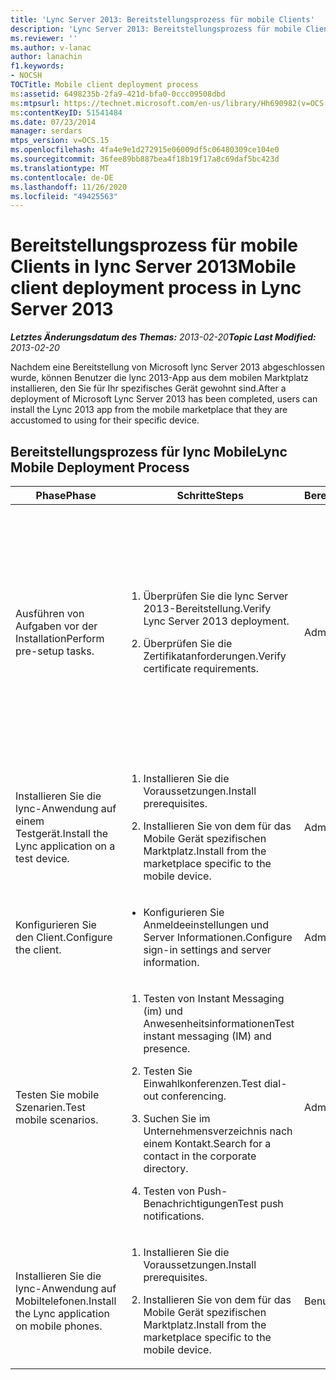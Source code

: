 ```yaml
---
title: 'Lync Server 2013: Bereitstellungsprozess für mobile Clients'
description: 'Lync Server 2013: Bereitstellungsprozess für mobile Clients.'
ms.reviewer: ''
ms.author: v-lanac
author: lanachin
f1.keywords:
- NOCSH
TOCTitle: Mobile client deployment process
ms:assetid: 6498235b-2fa9-421d-bfa0-0ccc09508dbd
ms:mtpsurl: https://technet.microsoft.com/en-us/library/Hh690982(v=OCS.15)
ms:contentKeyID: 51541484
ms.date: 07/23/2014
manager: serdars
mtps_version: v=OCS.15
ms.openlocfilehash: 4fa4e9e1d272915e06009df5c06480309ce104e0
ms.sourcegitcommit: 36fee89bb887bea4f18b19f17a8c69daf5bc423d
ms.translationtype: MT
ms.contentlocale: de-DE
ms.lasthandoff: 11/26/2020
ms.locfileid: "49425563"
---
```

# <a name="mobile-client-deployment-process-in-lync-server-2013"></a><span data-ttu-id="a9d9b-103">Bereitstellungsprozess für mobile Clients in lync Server 2013</span><span class="sxs-lookup"><span data-stu-id="a9d9b-103">Mobile client deployment process in Lync Server 2013</span></span>

<div data-xmlns="http://www.w3.org/1999/xhtml">

<div class="topic" data-xmlns="http://www.w3.org/1999/xhtml" data-msxsl="urn:schemas-microsoft-com:xslt" data-cs="https://msdn.microsoft.com/">

<div data-asp="https://msdn2.microsoft.com/asp">



</div>

<div id="mainSection">

<div id="mainBody"><span data-ttu-id="a9d9b-104">

<span> </span></span><span class="sxs-lookup"><span data-stu-id="a9d9b-104">

<span> </span></span></span>

<span data-ttu-id="a9d9b-105">_**Letztes Änderungsdatum des Themas:** 2013-02-20_</span><span class="sxs-lookup"><span data-stu-id="a9d9b-105">_**Topic Last Modified:** 2013-02-20_</span></span>

<span data-ttu-id="a9d9b-106">Nachdem eine Bereitstellung von Microsoft lync Server 2013 abgeschlossen wurde, können Benutzer die lync 2013-App aus dem mobilen Marktplatz installieren, den Sie für Ihr spezifisches Gerät gewohnt sind.</span><span class="sxs-lookup"><span data-stu-id="a9d9b-106">After a deployment of Microsoft Lync Server 2013 has been completed, users can install the Lync 2013 app from the mobile marketplace that they are accustomed to using for their specific device.</span></span>

<div>

## <a name="lync-mobile-deployment-process"></a><span data-ttu-id="a9d9b-107">Bereitstellungsprozess für lync Mobile</span><span class="sxs-lookup"><span data-stu-id="a9d9b-107">Lync Mobile Deployment Process</span></span>


<table>
<colgroup>
<col style="width: 25%" />
<col style="width: 25%" />
<col style="width: 25%" />
<col style="width: 25%" />
</colgroup>
<thead>
<tr class="header">
<th><span data-ttu-id="a9d9b-108">Phase</span><span class="sxs-lookup"><span data-stu-id="a9d9b-108">Phase</span></span></th>
<th><span data-ttu-id="a9d9b-109">Schritte</span><span class="sxs-lookup"><span data-stu-id="a9d9b-109">Steps</span></span></th>
<th><span data-ttu-id="a9d9b-110">Berechtigungen</span><span class="sxs-lookup"><span data-stu-id="a9d9b-110">Permissions</span></span></th>
<th><span data-ttu-id="a9d9b-111">Dokumentation</span><span class="sxs-lookup"><span data-stu-id="a9d9b-111">Documentation</span></span></th>
</tr>
</thead>
<tbody>
<tr class="odd">
<td><p><span data-ttu-id="a9d9b-112">Ausführen von Aufgaben vor der Installation</span><span class="sxs-lookup"><span data-stu-id="a9d9b-112">Perform pre-setup tasks.</span></span></p></td>
<td><ol>
<li><p><span data-ttu-id="a9d9b-113">Überprüfen Sie die lync Server 2013-Bereitstellung.</span><span class="sxs-lookup"><span data-stu-id="a9d9b-113">Verify Lync Server 2013 deployment.</span></span></p></li>
<li><p><span data-ttu-id="a9d9b-114">Überprüfen Sie die Zertifikatanforderungen.</span><span class="sxs-lookup"><span data-stu-id="a9d9b-114">Verify certificate requirements.</span></span></p></li>
</ol></td>
<td><p><span data-ttu-id="a9d9b-115">Administrator</span><span class="sxs-lookup"><span data-stu-id="a9d9b-115">Administrator</span></span></p></td>
<td><p><span data-ttu-id="a9d9b-116"><a href="lync-server-2013-planning-for-mobility.md">Planen der Mobilität in lync Server 2013</a> in der Dokumentation zur Server Planung</span><span class="sxs-lookup"><span data-stu-id="a9d9b-116"><a href="lync-server-2013-planning-for-mobility.md">Planning for mobility in Lync Server 2013</a> in the server planning documentation.</span></span></p>
<p><span data-ttu-id="a9d9b-117"><a href="lync-server-2013-deploying-mobility.md">Bereitstellen von Mobilität in lync Server 2013</a> in der Server Bereitstellungsdokumentation</span><span class="sxs-lookup"><span data-stu-id="a9d9b-117"><a href="lync-server-2013-deploying-mobility.md">Deploying mobility in Lync Server 2013</a> in the server deployment documentation.</span></span></p>
<p><span data-ttu-id="a9d9b-118"><a href="lync-server-2013-certificate-infrastructure-requirements.md">Anforderungen für die Zertifikatinfrastruktur für lync Server 2013</a> in der Server Planungsdokumentation.</span><span class="sxs-lookup"><span data-stu-id="a9d9b-118"><a href="lync-server-2013-certificate-infrastructure-requirements.md">Certificate infrastructure requirements for Lync Server 2013</a> in the server planning documentation.</span></span></p></td>
</tr>
<tr class="even">
<td><p><span data-ttu-id="a9d9b-119">Installieren Sie die lync-Anwendung auf einem Testgerät.</span><span class="sxs-lookup"><span data-stu-id="a9d9b-119">Install the Lync application on a test device.</span></span></p></td>
<td><ol>
<li><p><span data-ttu-id="a9d9b-120">Installieren Sie die Voraussetzungen.</span><span class="sxs-lookup"><span data-stu-id="a9d9b-120">Install prerequisites.</span></span></p></li>
<li><p><span data-ttu-id="a9d9b-121">Installieren Sie von dem für das Mobile Gerät spezifischen Marktplatz.</span><span class="sxs-lookup"><span data-stu-id="a9d9b-121">Install from the marketplace specific to the mobile device.</span></span></p></li>
</ol></td>
<td><p><span data-ttu-id="a9d9b-122">Administrator</span><span class="sxs-lookup"><span data-stu-id="a9d9b-122">Administrator</span></span></p></td>
<td><p><span data-ttu-id="a9d9b-123">Spezifische Installationsanweisungen für das Mobile Gerät bei der <a href="lync-server-2013-deploying-mobile-clients.md">Bereitstellung von mobilen Clients in lync Server 2013</a></span><span class="sxs-lookup"><span data-stu-id="a9d9b-123">Installation instructions specific to the mobile device in <a href="lync-server-2013-deploying-mobile-clients.md">Deploying mobile clients in Lync Server 2013</a>.</span></span></p></td>
</tr>
<tr class="odd">
<td><p><span data-ttu-id="a9d9b-124">Konfigurieren Sie den Client.</span><span class="sxs-lookup"><span data-stu-id="a9d9b-124">Configure the client.</span></span></p></td>
<td><ul>
<li><p><span data-ttu-id="a9d9b-125">Konfigurieren Sie Anmeldeeinstellungen und Server Informationen.</span><span class="sxs-lookup"><span data-stu-id="a9d9b-125">Configure sign-in settings and server information.</span></span></p></li>
</ul></td>
<td><p><span data-ttu-id="a9d9b-126">Administrator</span><span class="sxs-lookup"><span data-stu-id="a9d9b-126">Administrator</span></span></p></td>
<td><p><span data-ttu-id="a9d9b-127"><a href="lync-server-2013-deploying-mobile-clients.md">Bereitstellen von mobilen Clients in lync Server 2013</a></span><span class="sxs-lookup"><span data-stu-id="a9d9b-127"><a href="lync-server-2013-deploying-mobile-clients.md">Deploying mobile clients in Lync Server 2013</a></span></span></p></td>
</tr>
<tr class="even">
<td><p><span data-ttu-id="a9d9b-128">Testen Sie mobile Szenarien.</span><span class="sxs-lookup"><span data-stu-id="a9d9b-128">Test mobile scenarios.</span></span></p></td>
<td><ol>
<li><p><span data-ttu-id="a9d9b-129">Testen von Instant Messaging (im) und Anwesenheitsinformationen</span><span class="sxs-lookup"><span data-stu-id="a9d9b-129">Test instant messaging (IM) and presence.</span></span></p></li>
<li><p><span data-ttu-id="a9d9b-130">Testen Sie Einwahlkonferenzen.</span><span class="sxs-lookup"><span data-stu-id="a9d9b-130">Test dial-out conferencing.</span></span></p></li>
<li><p><span data-ttu-id="a9d9b-131">Suchen Sie im Unternehmensverzeichnis nach einem Kontakt.</span><span class="sxs-lookup"><span data-stu-id="a9d9b-131">Search for a contact in the corporate directory.</span></span></p></li>
<li><p><span data-ttu-id="a9d9b-132">Testen von Push-Benachrichtigungen</span><span class="sxs-lookup"><span data-stu-id="a9d9b-132">Test push notifications.</span></span></p></li>
</ol></td>
<td><p><span data-ttu-id="a9d9b-133">Administrator</span><span class="sxs-lookup"><span data-stu-id="a9d9b-133">Administrator</span></span></p></td>
<td><p><span data-ttu-id="a9d9b-134">Für das Mobile Gerät spezifische Verifizierungs Anweisungen beim <a href="lync-server-2013-deploying-mobile-clients.md">Bereitstellen von mobilen Clients in lync Server 2013</a></span><span class="sxs-lookup"><span data-stu-id="a9d9b-134">Verification instructions specific to the mobile device in <a href="lync-server-2013-deploying-mobile-clients.md">Deploying mobile clients in Lync Server 2013</a>.</span></span></p></td>
</tr>
<tr class="odd">
<td><p><span data-ttu-id="a9d9b-135">Installieren Sie die lync-Anwendung auf Mobiltelefonen.</span><span class="sxs-lookup"><span data-stu-id="a9d9b-135">Install the Lync application on mobile phones.</span></span></p></td>
<td><ol>
<li><p><span data-ttu-id="a9d9b-136">Installieren Sie die Voraussetzungen.</span><span class="sxs-lookup"><span data-stu-id="a9d9b-136">Install prerequisites.</span></span></p></li>
<li><p><span data-ttu-id="a9d9b-137">Installieren Sie von dem für das Mobile Gerät spezifischen Marktplatz.</span><span class="sxs-lookup"><span data-stu-id="a9d9b-137">Install from the marketplace specific to the mobile device.</span></span></p></li>
</ol></td>
<td><p><span data-ttu-id="a9d9b-138">Benutzer</span><span class="sxs-lookup"><span data-stu-id="a9d9b-138">User</span></span></p></td>
<td><p><span data-ttu-id="a9d9b-139">Spezifische Installationsanweisungen für das Mobile Gerät bei der <a href="lync-server-2013-deploying-mobile-clients.md">Bereitstellung von mobilen Clients in lync Server 2013</a></span><span class="sxs-lookup"><span data-stu-id="a9d9b-139">Installation instructions specific to the mobile device in <a href="lync-server-2013-deploying-mobile-clients.md">Deploying mobile clients in Lync Server 2013</a>.</span></span></p></td>
</tr>
</tbody>
</table><span data-ttu-id="a9d9b-140">


</div>

</div>

<span> </span>

</div>

</div>

</span><span class="sxs-lookup"><span data-stu-id="a9d9b-140">


</div>

</div>

<span> </span>

</div>

</div>

</span></span></div>


